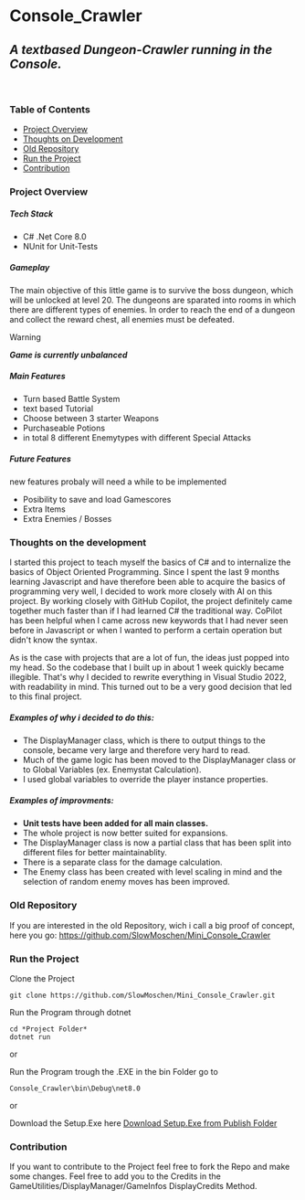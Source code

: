 # Console_Crawler
## _A textbased Dungeon-Crawler running in the Console._
&nbsp;

### Table of Contents
- [Project Overview](#project-overview)
- [Thoughts on Development](#thoughts-on-the-development)
- [Old Repository](#old-repository)
- [Run the Project](#run-the-project)
- [Contribution](#contribution)

### Project Overview

##### Tech Stack
- C# .Net Core 8.0
- NUnit for Unit-Tests

##### Gameplay
The main objective of this little game is to survive the boss dungeon, which will be unlocked at level 20. 
The dungeons are sparated into rooms in which there are different types of enemies. 
In order to reach the end of a dungeon and collect the reward chest, all enemies must be defeated.

>[!WARNING]
>***Game is currently unbalanced***

##### Main Features
- Turn based Battle System
- text based Tutorial
- Choose between 3 starter Weapons
- Purchaseable Potions
- in total 8 different Enemytypes with different Special Attacks

##### Future Features
new features probaly will need a while to be implemented
- Posibility to save and load Gamescores
- Extra Items
- Extra Enemies / Bosses

### Thoughts on the development
I started this project to teach myself the basics of C# and to internalize the basics of Object Oriented Programming. Since I spent the last 9 
months learning Javascript and have therefore been able to acquire the basics of programming very well, I decided to work more closely with AI on this project. 
By working closely with GitHub Copilot, the project definitely came together much faster than if I had learned C# the traditional way. CoPilot has been helpful
when I came across new keywords that I had never seen before in Javascript or when I wanted to perform a certain operation but didn't know the syntax.

As is the case with projects that are a lot of fun, the ideas just popped into my head. So the codebase that I built up in about 1 week quickly became illegible. That's why I decided to rewrite everything in Visual Studio 2022, with readability in mind. This turned out to be a very good decision that led to this final project.

##### Examples of why i decided to do this:
- The DisplayManager class, which is there to output things to the console, became very large and therefore very hard to read.
- Much of the game logic has been moved to the DisplayManager class or to Global Variables (ex. Enemystat Calculation).
- I used global variables to override the player instance properties.

##### Examples of improvments:
- **Unit tests have been added for all main classes.**
- The whole project is now better suited for expansions.
- The DisplayManager class is now a partial class that has been split into different files for better maintainablity.
- There is a separate class for the damage calculation.
- The Enemy class has been created with level scaling in mind and the selection of random enemy moves has been improved.

### Old Repository
If you are interested in the old Repository, wich i call a big proof of concept, here you go:
https://github.com/SlowMoschen/Mini_Console_Crawler

### Run the Project

Clone the Project
```
git clone https://github.com/SlowMoschen/Mini_Console_Crawler.git
```

Run the Program through dotnet
```
cd *Project Folder*
dotnet run
```

 or
 
 Run the Program trough the .EXE in the bin Folder
 go to
 ```
 Console_Crawler\bin\Debug\net8.0
 ```
 
or

Download the Setup.Exe here
<a href="bin/publish/setup.exe" download>Download Setup.Exe from Publish Folder</a>

### Contribution
If you want to contribute to the Project feel free to fork the Repo and make some changes.
Feel free to add you to the Credits in the GameUtilities/DisplayManager/GameInfos DisplayCredits Method.
